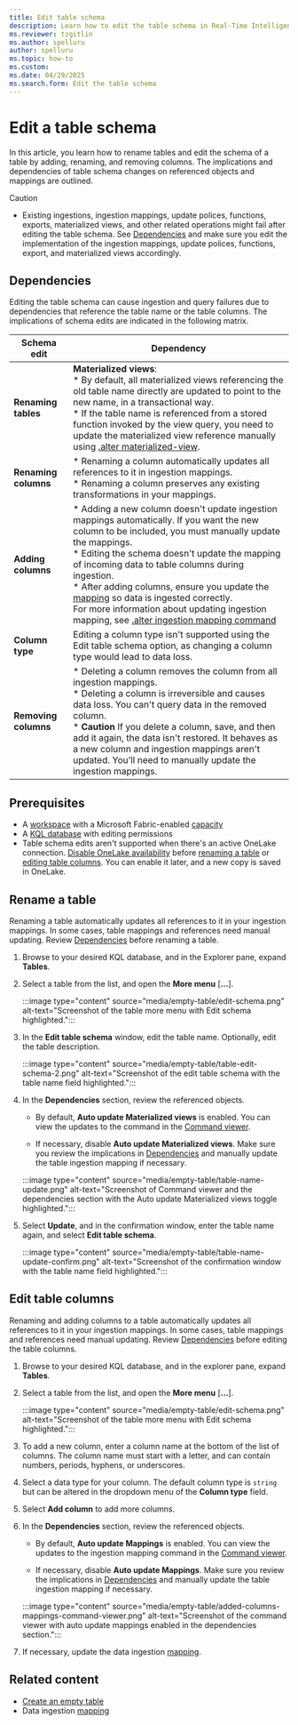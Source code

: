 ```yaml
---
title: Edit table schema
description: Learn how to edit the table schema in Real-Time Intelligence.
ms.reviewer: tzgitlin
ms.author: spelluru
author: spelluru
ms.topic: how-to
ms.custom:
ms.date: 04/29/2025
ms.search.form: Edit the table schema
---
```

# Edit a table schema

In this article, you learn how to rename tables and edit the schema of a table by adding, renaming, and removing columns. The implications and dependencies of table schema changes on referenced objects and mappings are outlined.

> [!CAUTION]
>
> * Existing ingestions, ingestion mappings, update polices, functions, exports, materialized views, and other related operations might fail after editing the table schema. See [Dependencies](#dependencies) and make sure you edit the implementation of the ingestion mappings, update polices, functions, export, and materialized views accordingly.

## Dependencies

Editing the table schema can cause ingestion and query failures due to dependencies that reference the table name or the table columns. The implications of schema edits are indicated in the following matrix.

| Schema edit | Dependency |
|--|--|
| **Renaming tables** | **Materialized views**: </br> * By default, all materialized views referencing the old table name directly are updated to point to the new name, in a transactional way.</br>* If the table name is referenced from a stored function invoked by the view query, you need to update the materialized view reference manually using [.alter materialized-view](/kusto/management/materialized-views/materialized-view-alter?view=microsoft-fabric&preserve-view=true). |
| **Renaming columns** | * Renaming a column automatically updates all references to it in ingestion mappings.</br>* Renaming a column preserves any existing transformations in your mappings. |
| **Adding columns** | * Adding a new column doesn't update ingestion mappings automatically. If you want the new column to be included, you must manually update the mappings. </br>* Editing the schema doesn't update the mapping of incoming data to table columns during ingestion. </br>* After adding columns, ensure you update the [mapping](/kusto/management/mappings?view=microsoft-fabric&preserve-view=true) so data is ingested correctly.</br> For more information about updating ingestion mapping, see [.alter ingestion mapping command](/kusto/management/alter-ingestion-mapping-command?view=microsoft-fabric&preserve-view=true) |
| **Column type** | Editing a column type isn't supported using the Edit table schema option, as changing a column type would lead to data loss. |
| **Removing columns** | * Deleting a column removes the column from all ingestion mappings.</br>* Deleting a column is irreversible and causes data loss. You can't query data in the removed column.</br> * **Caution** If you delete a column, save, and then add it again, the data isn't restored. It behaves as a new column and ingestion mappings aren't updated. You’ll need to manually update the ingestion mappings. |

## Prerequisites

* A [workspace](../fundamentals/create-workspaces.md) with a Microsoft Fabric-enabled [capacity](../enterprise/licenses.md#capacity)
* A [KQL database](create-database.md) with editing permissions
* Table schema edits aren't supported when there's an active OneLake connection. [Disable OneLake availability](event-house-onelake-availability.md) before [renaming a table](#rename-a-table) or [editing table columns](#edit-table-columns). You can enable it later, and a new copy is saved in OneLake.

## Rename a table

Renaming a table automatically updates all references to it in your ingestion mappings. In some cases, table mappings and references need manual updating. Review [Dependencies](#dependencies) before renaming a table.

1. Browse to your desired KQL database, and in the Explorer pane, expand **Tables**.

1. Select a table from the list, and open the **More menu** [**...**].

    :::image type="content" source="media/empty-table/edit-schema.png" alt-text="Screenshot of the table more menu with Edit schema highlighted.":::

1. In the **Edit table schema** window, edit the table name. Optionally, edit the table description.

    :::image type="content" source="media/empty-table/table-edit-schema-2.png" alt-text="Screenshot of the edit table schema with the table name field highlighted.":::

1. In the **Dependencies** section, review the referenced objects.

    * By default, **Auto update Materialized views** is enabled. You can view the updates to the command in the [Command viewer](create-empty-table.md#command-viewer).

    * If necessary, disable **Auto update Materialized views**. Make sure you review the implications in [Dependencies](#dependencies) and manually update the table ingestion mapping if necessary.

    :::image type="content" source="media/empty-table/table-name-update.png" alt-text="Screenshot of Command viewer and the dependencies section with the Auto update Materialized views toggle highlighted.":::

1. Select **Update**, and in the confirmation window, enter the table name again, and select **Edit table schema**.

    :::image type="content" source="media/empty-table/table-name-update-confirm.png" alt-text="Screenshot of the confirmation window with the table name field highlighted.":::

## Edit table columns

Renaming and adding columns to a table automatically updates all references to it in your ingestion mappings. In some cases, table mappings and references need manual updating. Review [Dependencies](#dependencies) before editing the table columns.

1. Browse to your desired KQL database, and in the explorer pane, expand **Tables**.

1. Select a table from the list, and open the **More menu** [**...**].

    :::image type="content" source="media/empty-table/edit-schema.png" alt-text="Screenshot of the table more menu with Edit schema highlighted.":::

1. To add a new column, enter a column name at the bottom of the list of columns. The column name must start with a letter, and can contain numbers, periods, hyphens, or underscores.

1. Select a data type for your column. The default column type is `string` but can be altered in the dropdown menu of the **Column type** field.

1. Select **Add column** to add more columns.

1. In the **Dependencies** section, review the referenced objects.

    * By default, **Auto update Mappings** is enabled. You can view the updates to the ingestion mapping command in the [Command viewer](create-empty-table.md#command-viewer).

    * If necessary, disable **Auto update Mappings**. Make sure you review the implications in [Dependencies](#dependencies) and manually update the table ingestion mapping if necessary.

    :::image type="content" source="media/empty-table/added-columns-mappings-command-viewer.png" alt-text="Screenshot of the command viewer with auto update mappings enabled in the dependencies section.":::

1. If necessary, update the data ingestion [mapping](/kusto/management/mappings?view=microsoft-fabric&preserve-view=true).

## Related content

* [Create an empty table](create-empty-table.md)
* Data ingestion [mapping](/kusto/management/mappings?view=microsoft-fabric&preserve-view=true)
